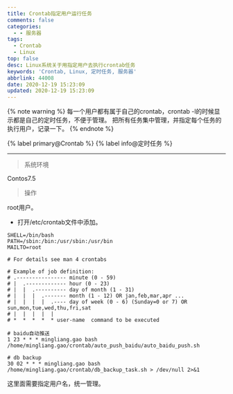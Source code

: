 ```yaml
---
title: Crontab指定用户运行任务
comments: false
categories:
  - - 服务器
tags:
  - Crontab
  - Linux
top: false
desc: Linux系统关于用指定用户去执行crontab任务
keywords: 'Crontab, Linux, 定时任务, 服务器'
abbrlink: 44008
date: 2020-12-19 15:23:09
updated: 2020-12-19 15:23:09
---
```


{% note warning %}
每一个用户都有属于自己的crontab，crontab -l的时候显示都是自己的定时任务，不便于管理。
把所有任务集中管理，并指定每个任务的执行用户，记录一下。
{% endnote %}

{% label primary@Crontab %} {% label info@定时任务 %}

<!--more-->
<hr />

> 系统环境

Contos7.5

> 操作

root用户。
- 打开/etc/crontab文件中添加。

```
SHELL=/bin/bash
PATH=/sbin:/bin:/usr/sbin:/usr/bin
MAILTO=root

# For details see man 4 crontabs

# Example of job definition:
# .---------------- minute (0 - 59)
# |  .------------- hour (0 - 23)
# |  |  .---------- day of month (1 - 31)
# |  |  |  .------- month (1 - 12) OR jan,feb,mar,apr ...
# |  |  |  |  .---- day of week (0 - 6) (Sunday=0 or 7) OR sun,mon,tue,wed,thu,fri,sat
# |  |  |  |  |
# *  *  *  *  * user-name  command to be executed

# baidu自动推送
1 23 * * * mingliang.gao bash /home/mingliang.gao/crontab/auto_push_baidu/auto_baidu_push.sh

# db backup
30 02 * * * mingliang.gao bash /home/mingliang.gao/crontab/db_backup_task.sh > /dev/null 2>&1
```
这里面需要指定用户名，统一管理。
